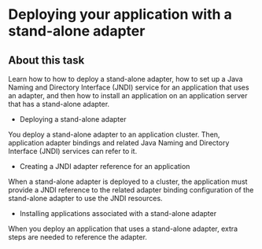 <!-- image -->

# Deploying your application with a stand-alone adapter

## About this task

Learn how to how to deploy a stand-alone adapter, how to set up a Java Naming and Directory
Interface (JNDI) service for an application that uses an adapter, and then how to install an
application on an application server that has a stand-alone adapter.

- Deploying a stand-alone adapter

You deploy a stand-alone adapter to an application cluster. Then, application adapter bindings and related Java Naming and Directory Interface (JNDI) services can refer to it.
- Creating a JNDI adapter reference for an application

When a stand-alone adapter is deployed to a cluster, the application must provide a JNDI reference to the related adapter binding configuration of the stand-alone adapter to use the JNDI resources.
- Installing applications associated with a stand-alone adapter

When you deploy an application that uses a stand-alone adapter, extra steps are needed to reference the adapter.